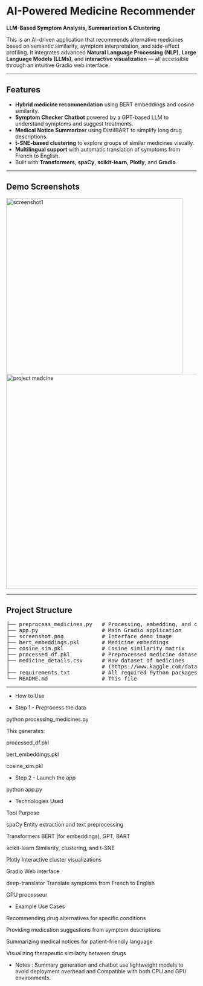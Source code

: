 # AI-Powered Medicine Recommender

**LLM-Based Symptom Analysis, Summarization & Clustering**

This is an AI-driven application that recommends alternative medicines based on semantic similarity, symptom interpretation, and side-effect profiling.
It integrates advanced **Natural Language Processing (NLP)**, **Large Language Models (LLMs)**, and **interactive visualization** — all accessible through an intuitive Gradio web interface.

---

## Features

* **Hybrid medicine recommendation** using BERT embeddings and cosine similarity.
* **Symptom Checker Chatbot** powered by a GPT-based LLM to understand symptoms and suggest treatments.
* **Medical Notice Summarizer** using DistilBART to simplify long drug descriptions.
* **t-SNE-based clustering** to explore groups of similar medicines visually.
* **Multilingual support** with automatic translation of symptoms from French to English.
* Built with **Transformers**, **spaCy**, **scikit-learn**, **Plotly**, and **Gradio**.

---

## Demo Screenshots

<img width="466" alt="screenshot1" src="https://github.com/user-attachments/assets/6161a9db-24aa-4dd9-b085-1ebd394be768" />

<img width="569" alt="project medcine" src="https://github.com/user-attachments/assets/143fb013-7810-424f-93cb-57c819121419" />

---

## Project Structure

<pre>
├── preprocess_medicines.py   # Processing, embedding, and clustering pipeline  
├── app.py                    # Main Gradio application  
├── screenshot.png            # Interface demo image  
├── bert_embeddings.pkl       # Medicine embeddings  
├── cosine_sim.pkl            # Cosine similarity matrix  
├── processed_df.pkl          # Preprocessed medicine dataset  
├── medicine_details.csv      # Raw dataset of medicines  
│                             # (https://www.kaggle.com/datasets/singhnavjot2062001/11000-medicine-details)  
├── requirements.txt          # All required Python packages  
└── README.md                 # This file  
</pre>

---


- How to Use

- Step 1 - Preprocess the data

python processing_medicines.py

This generates:

processed_df.pkl

bert_embeddings.pkl

cosine_sim.pkl

- Step 2 - Launch the app

python app.py


- Technologies Used

Tool	Purpose

spaCy	Entity extraction and text preprocessing

Transformers	BERT (for embeddings), GPT, BART

scikit-learn	Similarity, clustering, and t-SNE

Plotly	Interactive cluster visualizations

Gradio	Web interface

deep-translator	Translate symptoms from French to English

GPU processeur

- Example Use Cases

Recommending drug alternatives for specific conditions

Providing medication suggestions from symptom descriptions

Summarizing medical notices for patient-friendly language

Visualizing therapeutic similarity between drugs

- Notes : Summary generation and chatbot use lightweight models to avoid deployment overhead and Compatible with both CPU and GPU environments.
